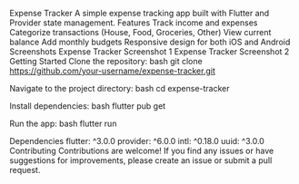 Expense Tracker
A simple expense tracking app built with Flutter and Provider state management.
Features
Track income and expenses
Categorize transactions (House, Food, Groceries, Other)
View current balance
Add monthly budgets
Responsive design for both iOS and Android
Screenshots
Expense Tracker Screenshot 1
Expense Tracker Screenshot 2
Getting Started
Clone the repository:
bash
git clone https://github.com/your-username/expense-tracker.git

Navigate to the project directory:
bash
cd expense-tracker

Install dependencies:
bash
flutter pub get

Run the app:
bash
flutter run

Dependencies
flutter: ^3.0.0
provider: ^6.0.0
intl: ^0.18.0
uuid: ^3.0.0
Contributing
Contributions are welcome! If you find any issues or have suggestions for improvements, please create an issue or submit a pull request.
